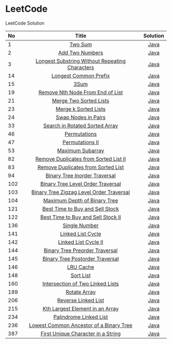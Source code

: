 # LeetCode
LeetCode Solution

| No | Title | Solution |
| :------| :------: | :------: |
|1|[Two Sum](https://leetcode-cn.com/problems/two-sum)|[Java](https://github.com/JokerAlex/hello-world/blob/master/Algorithms/leetcode/1.Two%20Sum.md)|
|2|[Add Two Numbers](https://leetcode-cn.com/problems/add-two-numbers)|[Java](https://github.com/JokerAlex/hello-world/blob/master/Algorithms/leetcode/2.Add%20Two%20Numbers.md)|
|3|[Longest Substring Without Repeating Characters](https://leetcode-cn.com/problems/longest-substring-without-repeating-characters)|[Java](https://github.com/JokerAlex/hello-world/blob/master/Algorithms/leetcode/3.Longest%20Substring%20Without%20Repeating%20Characters.md)|
|14|[Longest Common Prefix](https://leetcode-cn.com/problems/longest-common-prefix)|[Java](https://github.com/JokerAlex/hello-world/blob/master/Algorithms/leetcode/14.Longest%20Common%20Prefix.md)|
|15|[3Sum](https://leetcode-cn.com/problems/3sum)|[Java](https://github.com/JokerAlex/hello-world/blob/master/Algorithms/leetcode/15.3Sum.md)|
|19|[Remove Nth Node From End of List](https://leetcode-cn.com/problems/remove-nth-node-from-end-of-list)|[Java](https://github.com/JokerAlex/hello-world/blob/master/Algorithms/leetcode/19.Remove%20Nth%20Node%20From%20End%20of%20List.md)|
|21|[Merge Two Sorted Lists](https://leetcode-cn.com/problems/merge-two-sorted-lists)|[Java](https://github.com/JokerAlex/hello-world/blob/master/Algorithms/leetcode/21.Merge%20Two%20Sorted%20Lists.md)|
|23|[Merge k Sorted Lists](https://leetcode-cn.com/problems/merge-k-sorted-lists)|[Java](https://github.com/JokerAlex/hello-world/blob/master/Algorithms/leetcode/23.Merge%20k%20Sorted%20Lists.md)|
|24|[Swap Nodes in Pairs](https://leetcode-cn.com/problems/swap-nodes-in-pairs)|[Java](https://github.com/JokerAlex/hello-world/blob/master/Algorithms/leetcode/24.Swap%20Nodes%20in%20Pairs.md)|
|33|[Search in Rotated Sorted Array](https://leetcode-cn.com/problems/search-in-rotated-sorted-array)|[Java](https://github.com/JokerAlex/hello-world/blob/master/Algorithms/leetcode/33.Search%20in%20Rotated%20Sorted%20Array.md)|
|46|[Permutations](https://leetcode-cn.com/problems/permutations)|[Java](https://github.com/JokerAlex/hello-world/blob/master/Algorithms/leetcode/46.Permutations.md)|
|47|[Permutations II](https://leetcode-cn.com/problems/permutations-ii)|[Java](https://github.com/JokerAlex/hello-world/blob/master/Algorithms/leetcode/47.Permutations%20II.md)|
|53|[Maximum Subarray](https://leetcode-cn.com/problems/maximum-subarray)|[Java](https://github.com/JokerAlex/hello-world/blob/master/Algorithms/leetcode/53.Maximum%20Subarray.md)|
|82|[Remove Duplicates from Sorted List II](https://leetcode-cn.com/problems/remove-duplicates-from-sorted-list-ii)|[Java](https://github.com/JokerAlex/hello-world/blob/master/Algorithms/leetcode/82.Remove%20Duplicates%20from%20Sorted%20List%20II.md)|
|83|[Remove Duplicates from Sorted List](https://leetcode-cn.com/problems/remove-duplicates-from-sorted-list)|[Java](https://github.com/JokerAlex/hello-world/blob/master/Algorithms/leetcode/83.Remove%20Duplicates%20from%20Sorted%20List.md)|
|94|[Binary Tree Inorder Traversal ](https://leetcode-cn.com/problems/binary-tree-inorder-traversal-)|[Java](https://github.com/JokerAlex/hello-world/blob/master/Algorithms/leetcode/94.Binary%20Tree%20Inorder%20Traversal%20.md)|
|102|[Binary Tree Level Order Traversal](https://leetcode-cn.com/problems/binary-tree-level-order-traversal)|[Java](https://github.com/JokerAlex/hello-world/blob/master/Algorithms/leetcode/102.Binary%20Tree%20Level%20Order%20Traversal.md)|
|103|[Binary Tree Zigzag Level Order Traversal](https://leetcode-cn.com/problems/binary-tree-zigzag-level-order-traversal)|[Java](https://github.com/JokerAlex/hello-world/blob/master/Algorithms/leetcode/103.Binary%20Tree%20Zigzag%20Level%20Order%20Traversal.md)|
|104|[Maximum Depth of Binary Tree](https://leetcode-cn.com/problems/maximum-depth-of-binary-tree)|[Java](https://github.com/JokerAlex/hello-world/blob/master/Algorithms/leetcode/104.Maximum%20Depth%20of%20Binary%20Tree.md)|
|121|[Best Time to Buy and Sell Stock](https://leetcode-cn.com/problems/best-time-to-buy-and-sell-stock)|[Java](https://github.com/JokerAlex/hello-world/blob/master/Algorithms/leetcode/121.Best%20Time%20to%20Buy%20and%20Sell%20Stock.md)|
|122|[Best Time to Buy and Sell Stock II](https://leetcode-cn.com/problems/best-time-to-buy-and-sell-stock-ii)|[Java](https://github.com/JokerAlex/hello-world/blob/master/Algorithms/leetcode/122.Best%20Time%20to%20Buy%20and%20Sell%20Stock%20II.md)|
|136|[Single Number](https://leetcode-cn.com/problems/single-number)|[Java](https://github.com/JokerAlex/hello-world/blob/master/Algorithms/leetcode/136.Single%20Number.md)|
|141|[Linked List Cycle](https://leetcode-cn.com/problems/linked-list-cycle)|[Java](https://github.com/JokerAlex/hello-world/blob/master/Algorithms/leetcode/141.Linked%20List%20Cycle.md)|
|142|[Linked List Cycle II](https://leetcode-cn.com/problems/linked-list-cycle-ii)|[Java](https://github.com/JokerAlex/hello-world/blob/master/Algorithms/leetcode/142.Linked%20List%20Cycle%20II.md)|
|144|[Binary Tree Preorder Traversal](https://leetcode-cn.com/problems/binary-tree-preorder-traversal)|[Java](https://github.com/JokerAlex/hello-world/blob/master/Algorithms/leetcode/144.Binary%20Tree%20Preorder%20Traversal.md)|
|145|[Binary Tree Postorder Traversal](https://leetcode-cn.com/problems/binary-tree-postorder-traversal)|[Java](https://github.com/JokerAlex/hello-world/blob/master/Algorithms/leetcode/145.Binary%20Tree%20Postorder%20Traversal.md)|
|146|[LRU Cache](https://leetcode-cn.com/problems/lru-cache)|[Java](https://github.com/JokerAlex/hello-world/blob/master/Algorithms/leetcode/146.LRU%20Cache.md)|
|148|[Sort List](https://leetcode-cn.com/problems/sort-list)|[Java](https://github.com/JokerAlex/hello-world/blob/master/Algorithms/leetcode/148.Sort%20List.md)|
|160|[Intersection of Two Linked Lists](https://leetcode-cn.com/problems/intersection-of-two-linked-lists)|[Java](https://github.com/JokerAlex/hello-world/blob/master/Algorithms/leetcode/160.Intersection%20of%20Two%20Linked%20Lists.md)|
|189|[Rotate Array](https://leetcode-cn.com/problems/rotate-array)|[Java](https://github.com/JokerAlex/hello-world/blob/master/Algorithms/leetcode/189.Rotate%20Array.md)|
|206|[Reverse Linked List](https://leetcode-cn.com/problems/reverse-linked-list)|[Java](https://github.com/JokerAlex/hello-world/blob/master/Algorithms/leetcode/206.Reverse%20Linked%20List.md)|
|215|[Kth Largest Element in an Array](https://leetcode-cn.com/problems/kth-largest-element-in-an-array)|[Java](https://github.com/JokerAlex/hello-world/blob/master/Algorithms/leetcode/215.Kth%20Largest%20Element%20in%20an%20Array.md)|
|234|[Palindrome Linked List](https://leetcode-cn.com/problems/palindrome-linked-list)|[Java](https://github.com/JokerAlex/hello-world/blob/master/Algorithms/leetcode/234.Palindrome%20Linked%20List.md)|
|236|[Lowest Common Ancestor of a Binary Tree](https://leetcode-cn.com/problems/lowest-common-ancestor-of-a-binary-tree)|[Java](https://github.com/JokerAlex/hello-world/blob/master/Algorithms/leetcode/236.Lowest%20Common%20Ancestor%20of%20a%20Binary%20Tree.md)|
|387|[First Unique Character in a String](https://leetcode-cn.com/problems/first-unique-character-in-a-string)|[Java](https://github.com/JokerAlex/hello-world/blob/master/Algorithms/leetcode/387.First%20Unique%20Character%20in%20a%20String.md)|